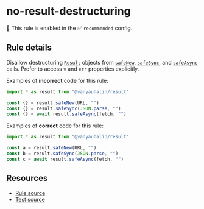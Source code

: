 # no-result-destructuring

💼 This rule is enabled in the ✅ `recommended` config.

## Rule details

Disallow destructuring [`Result`] objects from [`safeNew`], [`safeSync`], and
[`safeAsync`] calls. Prefer to access `v` and `err` properties explicitly.

Examples of **incorrect** code for this rule:

```js
import * as result from "@vanyauhalin/result"

const {} = result.safeNew(URL, "")
const {} = result.safeSync(JSON.parse, "")
const {} = await result.safeAsync(fetch, "")
```

Examples of **correct** code for this rule:

```js
import * as result from "@vanyauhalin/result"

const a = result.safeNew(URL, "")
const b = result.safeSync(JSON.parse, "")
const c = await result.safeAsync(fetch, "")
```

## Resources

- [Rule source]
- [Test source]

<!-- Definitions -->

[`Result`]: https://github.com/vanyauhalin/result/blob/v0.0.0/README.md#result-1
[`safeNew`]: https://github.com/vanyauhalin/result/blob/v0.0.0/README.md#safesyncfn-args
[`safeSync`]: https://github.com/vanyauhalin/result/blob/v0.0.0/README.md#safesyncfn-args
[`safeAsync`]: https://github.com/vanyauhalin/result/blob/v0.0.0/README.md#safeasyncfn-args

[Rule source]: ../../lib/rules/no-result-destructuring.ts
[Test source]: ../../lib/rules/no-result-destructuring.test.ts
